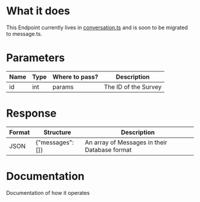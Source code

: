 # What it does
This Endpoint currently lives in [conversation.ts](../../../../../src/routes/conversation.ts)
and is soon to be migrated to message.ts. 
# Parameters
| Name | Type | Where to pass? | Description          |
|------|------|----------------|----------------------|
| id   | int  | params         | The ID of the Survey |
# Response
| Format | Structure       | Description                                   |
|--------|-----------------|-----------------------------------------------|
| JSON   | {"messages":[]} | An array of Messages in their Database format |
# Documentation
Documentation of how it operates